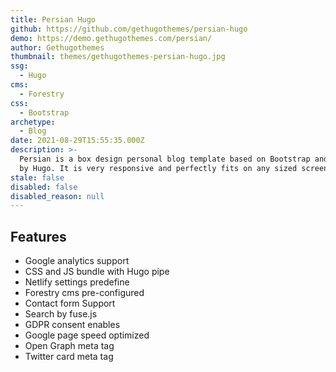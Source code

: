 ```yaml
---
title: Persian Hugo
github: https://github.com/gethugothemes/persian-hugo
demo: https://demo.gethugothemes.com/persian/
author: Gethugothemes
thumbnail: themes/gethugothemes-persian-hugo.jpg
ssg:
  - Hugo
cms:
  - Forestry
css:
  - Bootstrap
archetype:
  - Blog
date: 2021-08-29T15:55:35.000Z
description: >-
  Persian is a box design personal blog template based on Bootstrap and powered
  by Hugo. It is very responsive and perfectly fits on any sized screen device.
stale: false
disabled: false
disabled_reason: null
---
```


## Features

* Google analytics support
* CSS and JS bundle with Hugo pipe
* Netlify settings predefine
* Forestry cms pre-configured
* Contact form Support
* Search by fuse.js
* GDPR consent enables
* Google page speed optimized
* Open Graph meta tag
* Twitter card meta tag